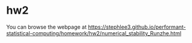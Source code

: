 
# hw2

<!-- badges: start -->
<!-- badges: end -->

You can browse the webpage at https://stephlee3.github.io/performant-statistical-computing/homework/hw2/numerical_stability_Runzhe.html

